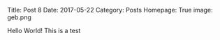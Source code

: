 Title: Post 8
Date: 2017-05-22
Category: Posts
Homepage: True
image: geb.png

Hello World! This is a test
